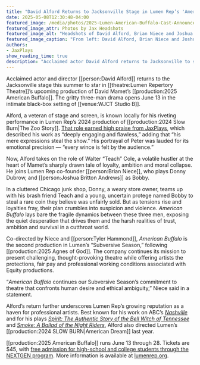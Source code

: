 ```yaml
---
title: "David Alford Returns to Jacksonville Stage in Lumen Rep’s 'American Buffalo'"
date: 2025-05-08T12:30:48-04:00
featured_image: /media/photos/2025-Lumen-American-Buffalo-Cast-Announcement.webp
featured_image_attr: Photos by Jax Headshots
featured_image_alt: "Headshots of David Alford, Brian Niece and Joshua Britton Andrews in black shirts against light backgrounds, framed against a dark textured backdrop with the American Buffalo logo."
featured_image_caption: "From left: David Alford, Brian Niece and Joshua Britton Andrews lead the cast of *American Buffalo* at Lumen Repertory Theatre."
authors: 
- JaxPlays
show_reading_time: true
description: "Acclaimed actor David Alford returns to Jacksonville to star in Lumen Repertory Theatre's production of David Mamet's American Buffalo, opening June 13."
---
```

Acclaimed actor and director [[person:David Alford]] returns to the Jacksonville stage this summer to star in [[theatre:Lumen Repertory Theatre]]’s upcoming production of David Mamet’s [[production:2025 American Buffalo]]. The gritty three-man drama opens June 13 in the intimate black-box setting of [[venue:WJCT Studio B]].
<!--more-->
Alford, a veteran of stage and screen, is known locally for his riveting performance in Lumen Rep’s 2024 production of [[production:2024 Slow Burn|The Zoo Story]]. [That role earned high praise from JaxPlays](/reviews/2024/07/13/theatrical-mastery-in-lumen-reps-slow-burn-questions-cultural-constructs/), which described his work as “deeply engaging and flawless,” adding that “his mere expressions steal the show.” His portrayal of Peter was lauded for its emotional precision — “every wince is felt by the audience.”

Now, Alford takes on the role of Walter “Teach” Cole, a volatile hustler at the heart of Mamet’s sharply drawn tale of loyalty, ambition and moral collapse. He joins Lumen Rep co-founder [[person:Brian Niece]], who plays Donny Dubrow, and [[person:Joshua Britton Andrews]] as Bobby.

In a cluttered Chicago junk shop, Donny, a weary store owner, teams up with his brash friend Teach and a young, uncertain protege named Bobby to steal a rare coin they believe was unfairly sold. But as tensions rise and loyalties fray, their plan crumbles into suspicion and violence. *American Buffalo* lays bare the fragile dynamics between these three men, exposing the quiet desperation that drives them and the harsh realities of trust, ambition and survival in a cutthroat world.

Co-directed by Niece and [[person:Tyler Hammond]], *American Buffalo* is the second production in Lumen’s “Subversive Season,” following [[production:2025 Agnes of God]]. The company continues its mission to present challenging, thought-provoking theatre while offering artists the protections, fair pay and professional working conditions associated with Equity productions.

“*American Buffalo* continues our Subversive Season’s commitment to theatre that confronts human desire and ethical ambiguity,” Niece said in a statement.

Alford’s return further underscores Lumen Rep’s growing reputation as a haven for professional artists. Best known for his work on ABC’s *[Nashville](https://www.imdb.com/title/tt2281375/)* and for his plays *[Spirit: The Authentic Story of the Bell Witch of Tennessee](https://bellwitchfallfestival.com/our-shows/spirit/)* and *[Smoke: A Ballad of the Night Riders](https://bellwitchfallfestival.com/our-shows/smoke/)*, Alford also directed Lumen’s [[production:2024 SLOW BURN|American Dream]] last year.

[[production:2025 American Buffalo]] runs June 13 through 28. Tickets are $45, with [free admission for high-school and college students through the NEXTGEN program](/news/2025/03/04/lumen-rep-offers-free-theatre-admission-to-high-school-students-for-2025-season/). More information is available at [lumenrep.org](https://lumenrep.org).